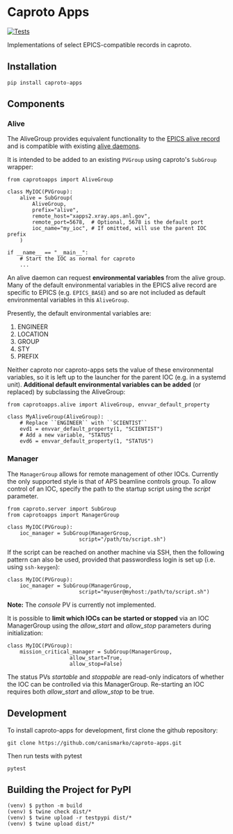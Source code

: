 # Caproto Apps

[![Tests](https://github.com/canismarko/caproto-apps/actions/workflows/ci.yml/badge.svg?branch=main)](https://github.com/canismarko/caproto-apps/actions/workflows/ci.yml)

Implementations of select EPICS-compatible records in caproto.


## Installation

```
pip install caproto-apps
```

## Components

### Alive

The AliveGroup provides equivalent functionality to the
[EPICS alive record](http://epics-modules.github.io/alive/aliveRecord.html)
and is compatible with existing
[alive daemons](https://epics-alive-server.github.io/alive-overview.html).

It is intended to be added to an existing ``PVGroup`` using caproto's
``SubGroup`` wrapper:

```
from caprotoapps import AliveGroup

class MyIOC(PVGroup):
    alive = SubGroup(
        AliveGroup,
        prefix="alive",
        remote_host="xapps2.xray.aps.anl.gov",
        remote_port=5678,  # Optional, 5678 is the default port
        ioc_name="my_ioc", # If omitted, will use the parent IOC prefix
    )

if __name__ == "__main__":
    # Start the IOC as normal for caproto
    ...
```

An alive daemon can request **environmental variables** from the alive
group. Many of the default environmental variables in the EPICS alive
record are specific to EPICS (e.g. ``EPICS_BASE``) and so are not
included as default environmental variables in this ``AliveGroup``.

Presently, the default environmental variables are:

1. ENGINEER
2. LOCATION
3. GROUP
4. STY
5. PREFIX

Neither caproto nor caproto-apps sets the value of these environmental
variables, so it is left up to the launcher for the parent IOC
(e.g. in a systemd unit). **Additional default environmental variables
can be added** (or replaced) by subclassing the AliveGroup:

```
from caprotoapps.alive import AliveGroup, envvar_default_property

class MyAliveGroup(AliveGroup):
    # Replace ``ENGINEER`` with ``SCIENTIST``
    evd1 = envvar_default_property(1, "SCIENTIST")
    # Add a new variable, "STATUS"
    evd6 = envvar_default_property(1, "STATUS")

```

### Manager

The ``ManagerGroup`` allows for remote management of other
IOCs. Currently the only supported style is that of APS beamline
controls group. To allow control of an IOC, specify the path to the
startup script using the *script* parameter.

```
from caproto.server import SubGroup
from caprotoapps import ManagerGroup

class MyIOC(PVGroup):
    ioc_manager = SubGroup(ManagerGroup,
    		           script="/path/to/script.sh")
```			 

If the script can be reached on another machine via SSH, then the
following pattern can also be used, provided that passwordless login
is set up (i.e. using ``ssh-keygen``):

```
class MyIOC(PVGroup):
    ioc_manager = SubGroup(ManagerGroup,
    		           script="myuser@myhost:/path/to/script.sh")
```

**Note:** The *console* PV is currently not implemented.

It is possible to **limit which IOCs can be started or stopped** via
an IOC ManagerGroup using the *allow_start* and *allow_stop*
parameters during initialization:

```
class MyIOC(PVGroup):
    mission_critical_manager = SubGroup(ManagerGroup,
					allow_start=True,
					allow_stop=False)
```

The status PVs *startable* and *stoppable* are read-only indicators of
whether the IOC can be controlled via this ManagerGroup. Re-starting
an IOC requires both *allow_start* and *allow_stop* to be true.

## Development

To install caproto-apps for development, first clone the github repository:

```
git clone https://github.com/canismarko/caproto-apps.git
```

Then run tests with pytest

```
pytest
```

## Building the Project for PyPI

```
(venv) $ python -m build
(venv) $ twine check dist/*
(venv) $ twine upload -r testpypi dist/*
(venv) $ twine upload dist/*
```